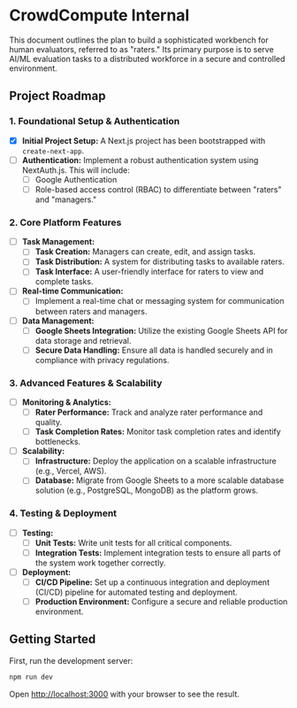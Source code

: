 # CrowdCompute Internal

This document outlines the plan to build a sophisticated workbench for human evaluators, referred to as "raters." Its primary purpose is to serve AI/ML evaluation tasks to a distributed workforce in a secure and controlled environment.

## Project Roadmap

### 1. Foundational Setup & Authentication

- [x] **Initial Project Setup:** A Next.js project has been bootstrapped with `create-next-app`.
- [ ] **Authentication:** Implement a robust authentication system using NextAuth.js. This will include:
  - [ ] Google Authentication
  - [ ] Role-based access control (RBAC) to differentiate between "raters" and "managers."

### 2. Core Platform Features

- [ ] **Task Management:**
  - [ ] **Task Creation:** Managers can create, edit, and assign tasks.
  - [ ] **Task Distribution:** A system for distributing tasks to available raters.
  - [ ] **Task Interface:** A user-friendly interface for raters to view and complete tasks.
- [ ] **Real-time Communication:**
  - [ ] Implement a real-time chat or messaging system for communication between raters and managers.
- [ ] **Data Management:**
  - [ ] **Google Sheets Integration:** Utilize the existing Google Sheets API for data storage and retrieval.
  - [ ] **Secure Data Handling:** Ensure all data is handled securely and in compliance with privacy regulations.

### 3. Advanced Features & Scalability

- [ ] **Monitoring & Analytics:**
  - [ ] **Rater Performance:** Track and analyze rater performance and quality.
  - [ ] **Task Completion Rates:** Monitor task completion rates and identify bottlenecks.
- [ ] **Scalability:**
  - [ ] **Infrastructure:** Deploy the application on a scalable infrastructure (e.g., Vercel, AWS).
  - [ ] **Database:** Migrate from Google Sheets to a more scalable database solution (e.g., PostgreSQL, MongoDB) as the platform grows.

### 4. Testing & Deployment

- [ ] **Testing:**
  - [ ] **Unit Tests:** Write unit tests for all critical components.
  - [ ] **Integration Tests:** Implement integration tests to ensure all parts of the system work together correctly.
- [ ] **Deployment:**
  - [ ] **CI/CD Pipeline:** Set up a continuous integration and deployment (CI/CD) pipeline for automated testing and deployment.
  - [ ] **Production Environment:** Configure a secure and reliable production environment.

## Getting Started

First, run the development server:

```bash
npm run dev
```

Open [http://localhost:3000](http://localhost:3000) with your browser to see the result.